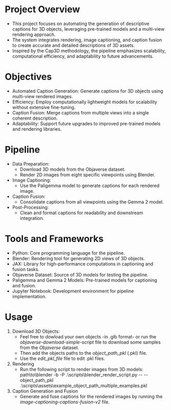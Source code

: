 # Project Overview
- This project focuses on automating the generation of descriptive captions for 3D objects, leveraging pre-trained models and a multi-view rendering approach.
- The system integrates rendering, image captioning, and caption fusion to create accurate and detailed descriptions of 3D assets.
- Inspired by the Cap3D methodology, the pipeline emphasizes scalability, computational efficiency, and adaptability to future advancements.

# Objectives
- Automated Caption Generation: Generate captions for 3D objects using multi-view rendered images.
- Efficiency: Employ computationally lightweight models for scalability without extensive fine-tuning.
- Caption Fusion: Merge captions from multiple views into a single coherent description.
- Adaptability: Support future upgrades to improved pre-trained models and rendering libraries.

# Pipeline
- Data Preparation:
  - Download 3D models from the Objaverse dataset.
  - Render 2D images from eight specific viewpoints using Blender.
- Image Captioning:
  - Use the Paligemma model to generate captions for each rendered image.
- Caption Fusion:
  - Consolidate captions from all viewpoints using the Gemma 2 model.
- Post-Processing:
  - Clean and format captions for readability and downstream integration.

# Tools and Frameworks
- Python: Core programming language for the pipeline.
- Blender: Rendering tool for generating 2D views of 3D objects.
- JAX: Library for high-performance computations in captioning and fusion tasks.
- Objaverse Dataset: Source of 3D models for testing the pipeline.
- Paligemma and Gemma 2 Models: Pre-trained models for captioning and fusion.
- Jupyter Notebook: Development environment for pipeline implementation.

# Usage
1. Download 3D Objects:
   - Feel free to dowload your own objects -in .glb format- or run the _objaverse-download-simple-script_ file to download some samples from the _Objaverse_ dataset.
   - Then add the objects paths to the _object_path_pkl_ (.pkl) file.
   - Use the _edit_pkl_file_ file to edit .pkl files.
2. Rendering
   - Run the following script to render images from 3D models: <br>
   path\to\blender -b -P .\scripts\blender_render_script.py -- --object_path_pkl .\scripts\assets\example_object_path_multiple_examples.pkl
2. Caption Generation and Fusion
   - Generate and fuse captions for the rendered images by running the _image-captioning-captions-fusion-v2_ file.
